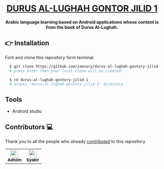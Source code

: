 <h1 align="center">
  <a href="https://github.com/zaenury/durus-al-lughah-gontory-jilid-1">
    DURUS AL-LUGHAH GONTOR JILID 1
  </a>
</h1>

<p align="center">
  <strong>Arabic language learning based on Android applications whose content is from the book of Durus Al-Lughah.</strong>
</p>

## 👉 Installation
Fork and clone this repository form terminal.
```bash
  $ git clone https://github.com/zaenury/durus-al-lughah-gontory-jilid-1.git
  # press Enter then your local clone will be created

  $ cd durus-al-lughah-gontory-jilid-1
  # access 'durus-al-lughah-gontory-jilid-1' directory
```

## Tools
- Android studio

## Contributors 💻
Thank you to all the people who already [contributed](https://github.com/zaenury/durus-al-lughah-gontory-jilid-1/graphs/contributors) to this repository
<table>
  <td align="center">
    <a href="https://github.com/zaenury">
      <img src="https://avatars1.githubusercontent.com/u/42806183?s=460&v=4" width="25px;" alt="" />
      <br /><sub><b>Adhiim</b></sub>
    </a>
  </td>
  <td align="center">
    <a href="https://github.com/syakirarif">
      <img src="https://avatars1.githubusercontent.com/u/17076154?s=400&u=acddd378970fb1cad5a1b99d3cdf2b8f2a9c5115&v=4" width="25px;" alt="" />
      <br /><sub><b>Syakir</b></sub>
    </a>
  </td>
</table>
